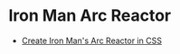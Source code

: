 # Iron Man Arc Reactor

- [Create Iron Man's Arc Reactor in CSS](https://css-tricks.com/iron-mans-arc-reactor-using-css3-transforms-and-animations/)
